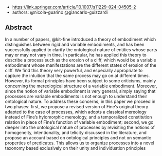 
- https://link.springer.com/article/10.1007/s11229-024-04505-2
- authors: @nicola-guarino @giancarlo-guizzardi

## Abstract

In a number of papers, @kit-fine introduced a theory of embodiment which distinguishes between rigid and variable embodiments, and has been successfully applied to clarify the ontological nature of entities whose parts may or may not vary in time. In particular, he has applied this theory to describe a process such as the erosion of a cliff, which would be a variable embodiment whose manifestations are the different states of erosion of the cliff. We find this theory very powerful, and especially appropriate to capture the intuition that the same process may go on at different times. However, its formal principles have been subject to some criticisms, mainly concerning the mereological structure of a variable embodiment. Moreover, since the notion of variable embodiment is very general, simply saying that processes are variable embodiments is not enough to understand their ontological nature. To address these concerns, in this paper we proceed in two phases: first, we propose a revised version of Fine’s original theory adapted to the case of processes, which adopts a classical mereology instead of Fine’s hylomorphic mereology, and a temporalized constitution relation in place of Fine’s function of variable embodiment; second, we go deeper into the ontological nature of processes by revisiting the notions of homogeneity, intentionality, and telicity discussed in the literature, and propose an account based on ontological principles and not on semantic properties of predicates. This allows us to organize processes into a novel taxonomy based exclusively on their unity and individuation principles